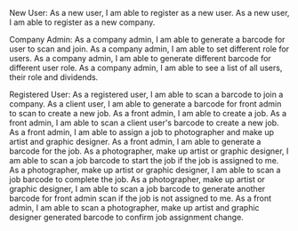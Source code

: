New User:
As a new user, I am able to register as a new user.
As a new user, I am able to register as a new company.

Company Admin:
As a company admin, I am able to generate a barcode for user to scan and join.
As a company admin, I am able to set different role for users.
As a company admin, I am able to generate different barcode for different user role.
As a company admin, I am able to see a list of all users, their role and dividends.

Registered User:
As a registered user, I am able to scan a barcode to join a company.
As a client user, I am able to generate a barcode for front admin to scan to create a new job.
As a front admin, I am able to create a job.
As a front admin, I am able to scan a client user's barcode to create a new job.
As a front admin, I am able to assign a job to photographer and make up artist and graphic designer.
As a front admin, I am able to generate a barcode for the job.
As a photographer, make up artist or graphic designer, I am able to scan a job barcode to start the job if the job is assigned to me.
As a photographer, make up artist or graphic designer, I am able to scan a job barcode to complete the job.
As a photographer, make up artist or graphic designer, I am able to scan a job barcode to generate another barcode for front admin scan if the job is not assigned to me.
As a front admin, I am able to scan a photographer, make up artist and graphic designer generated barcode to confirm job assignment change.